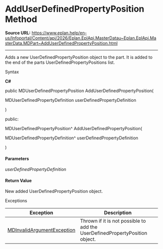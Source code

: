 # AddUserDefinedPropertyPosition Method

**Source URL:** https://www.eplan.help/en-us/Infoportal/Content/api/2026/Eplan.EplApi.MasterDatau~Eplan.EplApi.MasterData.MDPart~AddUserDefinedPropertyPosition.html

---

Adds a new UserDefinedPropertyPosition object to the part. It is added to the end of the parts UserDefinedPropertyPositions list.

Syntax

**C#**



public MDUserDefinedPropertyPosition AddUserDefinedPropertyPosition( 

   MDUserDefinedPropertyDefinition userDefinedPropertyDefinition

)

public:

MDUserDefinedPropertyPosition^ AddUserDefinedPropertyPosition( 

   MDUserDefinedPropertyDefinition^ userDefinedPropertyDefinition

)


#### Parameters

*userDefinedPropertyDefinition*

#### Return Value

New added UserDefinedPropertyPosition object.

Exceptions

| Exception | Description |
| --- | --- |
| [MDInvalidArgumentException](Eplan.EplApi.MasterDatau~Eplan.EplApi.MasterData.MDInvalidArgumentException.html) | Thrown if it is not possible to add the UserDefinedPropertyPosition object. |
